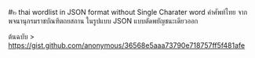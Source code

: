 #๒ thai wordlist in JSON format without Single Charater word
คำศัพท์ไทย จากพจนานุกรมราชบัณฑิตถยสถาน ในรูปแบบ JSON แบบตัดพยัญชนะเดียวออก


ต้นฉบับ > https://gist.github.com/anonymous/36568e5aaa73790e718757ff5f481afe



